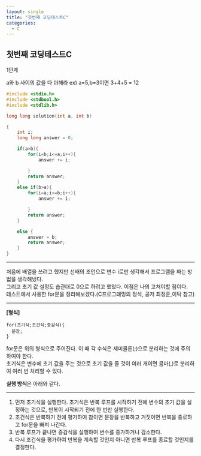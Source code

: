 ```yaml
---
layout: single
title: "첫번째 코딩테스트C"
categories:
  - C
---
```


## 첫번째 코딩테스트C

1단계

a와 b 사이의 값을 다 더해라
ex) a=5,b=3이면 3+4+5 = 12


```c
#include <stdio.h>
#include <stdbool.h>
#include <stdlib.h>

long long solution(int a, int b)

{
    int i;
    long long answer = 0;

    if(a>b){
        for(i=b;i<=a;i++){
            answer += i;

        }
        return answer;
    }
    else if(b>a){
        for(i=a;i<=b;i++){
            answer += i;

        }
        return answer;
    }

    else {
        answer = b;
        return answer;
    }
}
```

---
처음에 배열을 쓰려고 했지만 선배의 조언으로 변수 i로만 생각해서 프로그램을 짜는 방법을 생각해냈다.  
그리고 초기 값 설정도 습관대로 0으로 하려고 했었다. 이점은 나의 고쳐야할 점이다.  
테스트에서 사용한 for문을 정리해보겠다.(C프로그래밍의 정석, 공저 최정훈,이탁 참고)

---

**[형식]**
```
for(초기식;조건식;증감식){
  문장;
}
```

for문은 위의 형식으로 주어진다. 이 때 각 수식은 세미콜론(;)으로 분리하는 것에 주의하여야 한다.  
초기식은 변수에 초기 값을 주는 것으로 초기 값을 줄 것이 여러 개이면 콤마(,)로 분리하여 여러 번 처리할 수 있다. 

**실행 방식**은 아래와 같다.

---

1. 먼저 초기식을 실행한다. 초기식은 반복 루프를 시작하기 전에 변수의 초기 값을 설정하는 것으로, 반복이 시작되기 전에 한 번만 실행한다.  
2. 조건식은 반복하기 전에 평가하여 참이면 문장을 반복하고 거짓이면 반복을 종료하고 for문을 빠져 나간다.  
3. 반복 루프가 끝나면 증감식을 실행하여 변수를 증가하거나 감소한다.  
4. 다시 조건식을 평가하여 반복을 계속할 것인지 아니면 반복 루프를 종료할 것인지를 결정한다.

